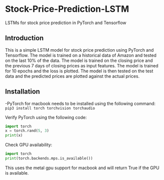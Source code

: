 # Stock-Price-Prediction-LSTM

LSTMs for stock price prediction in PyTorch and Tensorflow

## Introduction

This is a simple LSTM model for stock price prediction using PyTorch and Tensorflow. The model is trained on a historical data of Amazon and tested on the last 10% of the data. The model is trained on the closing price and the previous 7 days of closing prices as input features. The model is trained for 10 epochs and the loss is plotted. The model is then tested on the test data and the predicted prices are plotted against the actual prices.

## Installation

-PyTorch for macbook needs to be installed using the following command:
`pip3 install torch torchvision torchaudio`

Verify PyTorch using the following code:

```python
import torch
x = torch.rand(5, 3)
print(x)
```

Check GPU availability:

```python
import torch
print(torch.backends.mps.is_available())
```

This uses the metal gpu support for macbook and will return True if the GPU is available.
